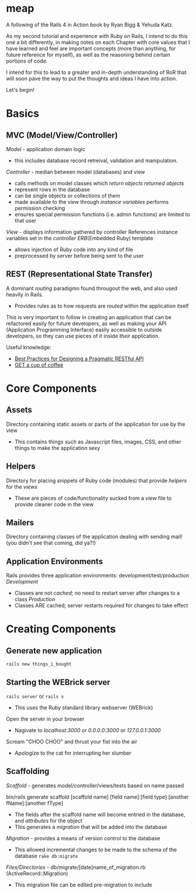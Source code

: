 meap
====

A following of the Rails 4 in Action book by Ryan Bigg &amp; Yehuda Katz.

As my second tutorial and experience with Ruby on Rails, I intend to do this
one a bit differently, in making notes on each Chapter with core values that I 
have learned and feel are important concepts (more than anything, for future 
reference for myself), as well as the reasoning behind certain portions of code.

I intend for this to lead to a greater and in-depth understanding of RoR that 
will soon pave the way to put the thoughts and ideas I have into action.

Let's begin!

Basics
====

MVC (Model/View/Controller)
---
*Model* - application domain logic
- this includes database record retreival, validation and manipulation.

*Controller* - median between model (databases) and view
- calls methods on model classes which *return objects*
*returned objects*
- represent rows in the database
- can be single objects or collections of them
- made available to the *view* through *instance variables* 
performs permission checking
- ensures special permission functions (i.e. admin functions) are limited to that user

*View* - displays information gathered by controller
References instance variables set in the *controller*
*ERB*(Embedded Ruby) template
- allows injection of Ruby code into any kind of file
- preprocessed by server before being sent to the user

REST (Representational State Transfer)
---
A dominant *routing* paradigmn found througout the web, and also used heavily in Rails.
- Provides rules as to how requests are *routed* within the application itself

This is very important to follow in creating an application that can be refactored easily for future developers, as
well as making your API (Application Programming Interface) easily accessible to outside developers, so they can use
pieces of it inside *their* application.

Useful knowledge:
- [Best Practices for Designing a Pragmatic RESTful API](http://www.vinaysahni.com/best-practices-for-a-pragmatic-restful-api)
- [GET a cup of coffee](http://www.infoq.com/articles/webber-rest-workflow)

Core Components
====

Assets
---
Directory containing static assets or parts of the application for use by the view
- This contains things such as Javascript files, images, CSS, and other things to make the application sexy

Helpers
---
Directory for placing snippets of Ruby code (modules) that provide *helpers* for the *views*
- These are pieces of code/functionality sucked from a *view* file to provide cleaner code in the view

Mailers
---
Directory containing classes of the application dealing with sending mail! (you didn't see that coming, did ya?!)

Application Environments
------------------------
Rails provides three application environments: development/test/production
*Development*
- Classes are not *cached*; no need to restart server after changes to a class
*Production*
- Classes ARE cached; server restarts required for changes to take effect

Creating Components
====

Generate new application
------------------------
`rails new things_i_bought`

Starting the WEBrick server
----------------------------
`rails server` or `rails s`
- This uses the Ruby standard library webserver (WEBrick)

Open the server in your browser
- Nagivate to *localhost:3000* or *0.0.0.0:3000* or *127.0.0.1:3000*

Scream "CHOO CHOO" and thrust your fist into the air
- Apologize to the cat for interrupting her slumber

Scaffolding
-----------
*Scaffold* - generates model/controller/views/tests based on name passed

bin/rails generate scaffold [scaffold name] [field name]:[field type] [another fName]:[another fType]
- The fields after the scaffold name will become entried in the database, and *attributes* for the object
- This generates a *migration* that will be added into the database

*Migration* - provides a means of version control to the database
- This allowed incremental changes to be made to the schema of the database
    `rake db:migrate`

*Files/Directories* - db/migrate/[date]name_of_migration.rb (ActiveRecord::Migration)
- This migration file can be edited pre-migration to include




